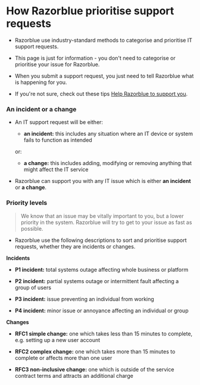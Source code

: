 # How Razorblue prioritise support requests

- Razorblue use industry-standard methods to categorise and prioritise IT support requests.

- This page is just for information - you don't need to categorise or prioritise your issue for Razorblue.

- When you submit a support request, you just need to tell Razorblue what is happening for you.

- If you're not sure, check out these tips [Help Razorblue to support you](support/help-razorblue.md).

### An incident or a change

- An IT support request will be either:

	- **an incident:** this includes any situation where an IT device or system fails to function as intended
	
	or:
	
	- **a change:** this includes adding, modifying or removing anything that might affect the IT service

- Razorblue can support you with any IT issue which is either **an incident** or **a change**.


### Priority levels
> We know that an issue may be vitally important to you, but a lower priority in the system.
Razorblue will try to get to your issue as fast as possible.


- Razorblue use the following descriptions to sort and prioritise support requests, whether they are incidents or changes.

**Incidents**

- **P1 incident:** total systems outage affecting whole business or platform

- **P2 incident:** partial systems outage or intermittent fault affecting a group of users

- **P3 incident:** issue preventing an individual from working

- **P4 incident:** minor issue or annoyance affecting an individual or group


**Changes**

- **RFC1 simple change:** one which takes less than 15 minutes to complete, e.g. setting up a new user account

- **RFC2 complex change:** one which takes more than 15 minutes to complete or affects more than one user

- **RFC3 non-inclusive change:** one which is outside of the service contract terms and attracts an additional charge